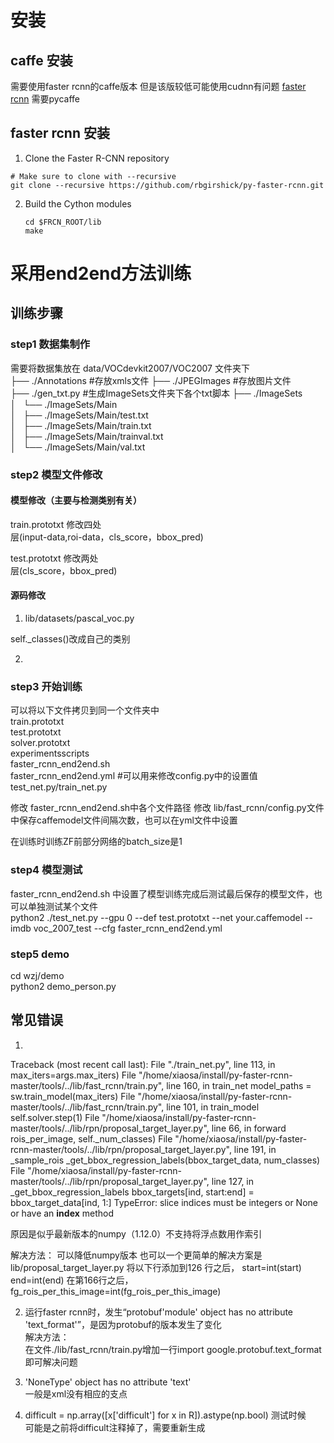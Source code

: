 # 安装

## caffe 安装
需要使用faster rcnn的caffe版本  但是该版较低可能使用cudnn有问题
[faster rcnn](https://github.com/rbgirshick/caffe-fast-rcnn/tree/0dcd397b29507b8314e252e850518c5695efbb83)      需要pycaffe



## faster rcnn 安装
 
1. Clone the Faster R-CNN repository
  ```Shell
  # Make sure to clone with --recursive
  git clone --recursive https://github.com/rbgirshick/py-faster-rcnn.git
  ```

2. Build the Cython modules
    ```Shell
    cd $FRCN_ROOT/lib
    make
    ```

# 采用end2end方法训练

## 训练步骤

### step1 数据集制作

需要将数据集放在 data/VOCdevkit2007/VOC2007 文件夹下  
├── ./Annotations  #存放xmls文件
├── ./JPEGImages   #存放图片文件  
├── ./gen_txt.py   #生成ImageSets文件夹下各个txt脚本
├── ./ImageSets  
│   └── ./ImageSets/Main  
│       ├── ./ImageSets/Main/test.txt   
│       ├── ./ImageSets/Main/train.txt  
│       ├── ./ImageSets/Main/trainval.txt  
│       └── ./ImageSets/Main/val.txt  


### step2 模型文件修改

#### 模型修改（主要与检测类别有关）
train.prototxt  修改四处  
层(input-data,roi-data，cls_score，bbox_pred)

test.prototxt   修改两处  
层(cls_score，bbox_pred)

#### 源码修改

1. lib/datasets/pascal_voc.py

self._classes()改成自己的类别

2. 

### step3 开始训练

可以将以下文件拷贝到同一个文件夹中  
train.prototxt  
test.prototxt  
solver.prototxt  
experimentsscripts  
faster_rcnn_end2end.sh  
faster_rcnn_end2end.yml   #可以用来修改config.py中的设置值
test_net.py/train_net.py 

修改 faster_rcnn_end2end.sh中各个文件路径
修改 lib/fast_rcnn/config.py文件中保存caffemodel文件间隔次数，也可以在yml文件中设置

在训练时训练ZF前部分网络的batch_size是1


### step4 模型测试

faster_rcnn_end2end.sh  中设置了模型训练完成后测试最后保存的模型文件，也可以单独测试某个文件  
python2 ./test_net.py --gpu 0 --def test.prototxt --net your.caffemodel --imdb voc_2007_test --cfg faster_rcnn_end2end.yml

### step5 demo

cd wzj/demo  
python2 demo_person.py

## 常见错误

1.
Traceback (most recent call last):
  File "./train_net.py", line 113, in <module>
    max_iters=args.max_iters)
  File "/home/xiaosa/install/py-faster-rcnn-master/tools/../lib/fast_rcnn/train.py", line 160, in train_net
    model_paths = sw.train_model(max_iters)
  File "/home/xiaosa/install/py-faster-rcnn-master/tools/../lib/fast_rcnn/train.py", line 101, in train_model
    self.solver.step(1)
  File "/home/xiaosa/install/py-faster-rcnn-master/tools/../lib/rpn/proposal_target_layer.py", line 66, in forward
    rois_per_image, self._num_classes)
  File "/home/xiaosa/install/py-faster-rcnn-master/tools/../lib/rpn/proposal_target_layer.py", line 191, in _sample_rois
    _get_bbox_regression_labels(bbox_target_data, num_classes)
  File "/home/xiaosa/install/py-faster-rcnn-master/tools/../lib/rpn/proposal_target_layer.py", line 127, in _get_bbox_regression_labels
    bbox_targets[ind, start:end] = bbox_target_data[ind, 1:]
TypeError: slice indices must be integers or None or have an __index__ method

原因是似乎最新版本的numpy（1.12.0）不支持将浮点数用作索引 

解决方法： 可以降低numpy版本 
也可以一个更简单的解决方案是lib/proposal_target_layer.py
将以下行添加到126 行之后，
start=int(start)
end=int(end)
在第166行之后，
fg_rois_per_this_image=int(fg_rois_per_this_image)


2. 运行faster rcnn时，发生“protobuf'module' object has no attribute 'text_format'”，是因为protobuf的版本发生了变化  
解决方法：  
在文件./lib/fast_rcnn/train.py增加一行import google.protobuf.text_format 即可解决问题

3. 'NoneType' object has no attribute 'text'  
一般是xml没有相应的支点

4. difficult = np.array([x['difficult'] for x in R]).astype(np.bool)  测试时候  
可能是之前将difficult注释掉了，需要重新生成